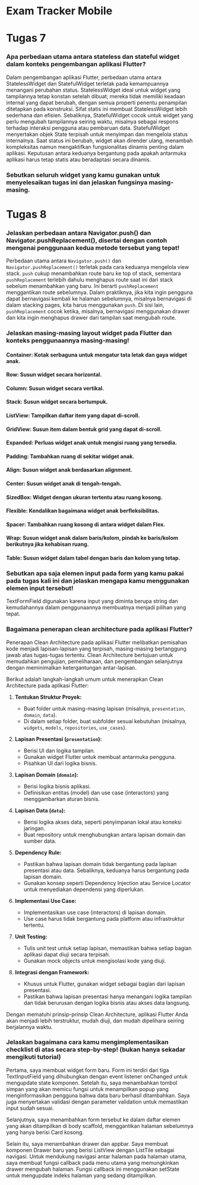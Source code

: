 # Exam Tracker Mobile

# Tugas 7

### Apa perbedaan utama antara stateless dan stateful widget dalam konteks pengembangan aplikasi Flutter?
Dalam pengembangan aplikasi Flutter, perbedaan utama antara StatelessWidget dan StatefulWidget terletak pada kemampuannya menangani perubahan status. StatelessWidget ideal untuk widget yang tampilannya tetap konstan setelah dibuat; mereka tidak memiliki keadaan internal yang dapat berubah, dengan semua properti penentu penampilan ditetapkan pada konstruksi. Sifat statis ini membuat StatelessWidget lebih sederhana dan efisien. Sebaliknya, StatefulWidget cocok untuk widget yang perlu mengubah tampilannya seiring waktu, misalnya sebagai respons terhadap interaksi pengguna atau pembaruan data. StatefulWidget menyertakan objek State terpisah untuk menyimpan dan mengelola status internalnya. Saat status ini berubah, widget akan dirender ulang, menambah kompleksitas namun mengaktifkan fungsionalitas dinamis penting dalam aplikasi. Keputusan antara keduanya bergantung pada apakah antarmuka aplikasi harus tetap statis atau beradaptasi secara dinamis.

### Sebutkan seluruh widget yang kamu gunakan untuk menyelesaikan tugas ini dan jelaskan fungsinya masing-masing.

# Tugas 8

### Jelaskan perbedaan antara Navigator.push() dan Navigator.pushReplacement(), disertai dengan contoh mengenai penggunaan kedua metode tersebut yang tepat!
Perbedaan utama antara `Navigator.push()` dan `Navigator.pushReplacement()` terletak pada cara keduanya mengelola view stack. `push` cukup menambahkan route baru ke top of stack, sementara `pushReplacement` terlebih dahulu menghapus route saat ini dari stack sebelum menambahkan yang baru. Ini berarti `pushReplacement` menggantikan route sebelumnya. Dalam praktiknya, jika kita ingin pengguna dapat bernavigasi kembali ke halaman sebelumnya, misalnya bernavigasi di dalam stacking pages, kita harus menggunakan `push`. Di sisi lain, `pushReplacement` cocok ketika, misalnya, bernavigasi menggunakan drawer dan kita ingin menghapus drawer dari tampilan saat mengubah route.

### Jelaskan masing-masing layout widget pada Flutter dan konteks penggunaannya masing-masing!
#### Container: Kotak serbaguna untuk mengatur tata letak dan gaya widget anak.
#### Row: Susun widget secara horizontal.
#### Column: Susun widget secara vertikal.
#### Stack: Susun widget secara bertumpuk.
#### ListView: Tampilkan daftar item yang dapat di-scroll.
#### GridView: Susun item dalam bentuk grid yang dapat di-scroll.
#### Expanded: Perluas widget anak untuk mengisi ruang yang tersedia.
#### Padding: Tambahkan ruang di sekitar widget anak.
#### Align: Susun widget anak berdasarkan alignment.
#### Center: Susun widget anak di tengah-tengah.
#### SizedBox: Widget dengan ukuran tertentu atau ruang kosong.
#### Flexible: Kendalikan bagaimana widget anak berfleksibilitas.
#### Spacer: Tambahkan ruang kosong di antara widget dalam Flex.
#### Wrap: Susun widget anak dalam baris/kolom, pindah ke baris/kolom berikutnya jika kehabisan ruang.
#### Table: Susun widget dalam tabel dengan baris dan kolom yang tetap.

### Sebutkan apa saja elemen input pada form yang kamu pakai pada tugas kali ini dan jelaskan mengapa kamu menggunakan elemen input tersebut!
TextFormField digunakan karena input yang diminta berupa string dan kemudahannya dalam penggunaannya membuatnya menjadi pilihan yang tepat.

### Bagaimana penerapan clean architecture pada aplikasi Flutter?
Penerapan Clean Architecture pada aplikasi Flutter melibatkan pemisahan kode menjadi lapisan-lapisan yang terpisah, masing-masing bertanggung jawab atas tugas-tugas tertentu. Clean Architecture bertujuan untuk memudahkan pengujian, pemeliharaan, dan pengembangan selanjutnya dengan meminimalkan ketergantungan antar-lapisan.

Berikut adalah langkah-langkah umum untuk menerapkan Clean Architecture pada aplikasi Flutter:

1. **Tentukan Struktur Proyek:**
   - Buat folder untuk masing-masing lapisan (misalnya, `presentation`, `domain`, `data`).
   - Di dalam setiap folder, buat subfolder sesuai kebutuhan (misalnya, `widgets`, `models`, `repositories`, `use_cases`).

2. **Lapisan Presentasi (`presentation`):**
   - Berisi UI dan logika tampilan.
   - Gunakan widget Flutter untuk membuat antarmuka pengguna.
   - Pisahkan UI dari logika bisnis.

3. **Lapisan Domain (`domain`):**
   - Berisi logika bisnis aplikasi.
   - Definisikan entitas (model) dan use case (interactors) yang menggambarkan aturan bisnis.

4. **Lapisan Data (`data`):**
   - Berisi logika akses data, seperti penyimpanan lokal atau koneksi jaringan.
   - Buat repository untuk menghubungkan antara lapisan domain dan sumber data.

5. **Dependency Rule:**
   - Pastikan bahwa lapisan domain tidak bergantung pada lapisan presentasi atau data. Sebaliknya, keduanya harus bergantung pada lapisan domain.
   - Gunakan konsep seperti Dependency Injection atau Service Locator untuk menyediakan dependensi yang diperlukan.

6. **Implementasi Use Case:**
   - Implementasikan use case (interactors) di lapisan domain.
   - Use case harus tidak bergantung pada platform atau infrastruktur tertentu.

7. **Unit Testing:**
   - Tulis unit test untuk setiap lapisan, memastikan bahwa setiap bagian aplikasi dapat diuji secara terpisah.
   - Gunakan mock objects untuk mengisolasi kode yang diuji.

8. **Integrasi dengan Framework:**
   - Khusus untuk Flutter, gunakan widget sebagai bagian dari lapisan presentasi.
   - Pastikan bahwa lapisan presentasi hanya menangani logika tampilan dan tidak berurusan dengan logika bisnis atau akses data langsung.

Dengan mematuhi prinsip-prinsip Clean Architecture, aplikasi Flutter Anda akan menjadi lebih terstruktur, mudah diuji, dan mudah dipelihara seiring berjalannya waktu.

### Jelaskan bagaimana cara kamu mengimplementasikan checklist di atas secara step-by-step! (bukan hanya sekadar mengikuti tutorial)
Pertama, saya membuat widget form baru. Form ini terdiri dari tiga TextInputField yang dihubungkan dengan event listener onChanged untuk mengupdate state komponen. Setelah itu, saya menambahkan tombol simpan yang akan memicu fungsi untuk menampilkan popup yang menginformasikan pengguna bahwa data baru berhasil ditambahkan. Saya juga menyertakan validasi dengan parameter validation untuk memastikan input sudah sesuai.

Selanjutnya, saya menambahkan form tersebut ke dalam daftar elemen yang akan ditampilkan di body scaffold, menggantikan halaman sebelumnya yang hanya berisi Card kosong.

Selain itu, saya menambahkan drawer dan appbar. Saya membuat komponen Drawer baru yang berisi ListView dengan ListTile sebagai navigasi. Untuk mendukung navigasi antar halaman pada halaman utama, saya membuat fungsi callback pada menu utama yang memungkinkan drawer mengubah halaman. Fungsi callback ini menggunakan setState untuk mengupdate indeks halaman yang sedang ditampilkan.




